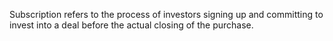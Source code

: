Subscription refers to the process of investors signing up and committing to invest into a deal before the actual closing of the purchase.
